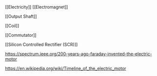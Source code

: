 [[Electricity]]
[[Electromagnet]]

[[Output Shaft]]

[[Coil]]

[[Commutator]]

[[Silicon Controlled Rectifier (SCR)]]

https://spectrum.ieee.org/200-years-ago-faraday-invented-the-electric-motor

https://en.wikipedia.org/wiki/Timeline_of_the_electric_motor